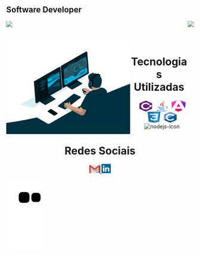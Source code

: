 ## Software Developer

<div>
  
  <img  height="180em" src="https://github-readme-stats.vercel.app/api?username=MiguelMartins71&show_icons=true&theme=great-gatsby&include_all_commits=true&count_private=true"/>
  <img align="right" height="180em" src="https://github-readme-stats.vercel.app/api/top-langs/?username=MiguelMartins71&layout=compact&langs_count=16&theme=great-gatsby"/>
</div>
<br>

<div  align="center"> 
  <div style="display: inline_block"><br>
    <img align="left" height="250" alt="coding-time" src="code.gif">
    <h1 align="center">Tecnologias Utilizadas</h1>
    <img align="center" height="30" width="40" alt="js-icon"  src="https://raw.githubusercontent.com/devicons/devicon/master/icons/csharp/csharp-plain.svg">
    <img align="center" height="30" width="40" alt="react-icon" src="https://raw.githubusercontent.com/devicons/devicon/master/icons/java/java-original.svg">
    <img align="center" height="30" width="40" alt="html-icon" src="https://raw.githubusercontent.com/devicons/devicon/master/icons/angular/angular-original.svg">
    <img align="center" height="30" width="40" alt="css-icon" src="https://raw.githubusercontent.com/devicons/devicon/master/icons/css3/css3-original.svg">
    <img align="center" height="30" width="40" alt="c-icon" src="https://raw.githubusercontent.com/devicons/devicon/master/icons/c/c-original.svg">
    <img align="center" height="30" width="40" alt="nodejs-icon" src="https://raw.githubusercontent.com/devicons/devicon/master/icons/html15/html15-original.svg">
   </div>
    
  
  <h1 align="center">Redes Sociais</h1>
    <a href = "mailto: miguelhmc9@gmail.com">
      <img width="30" src="gmail.svg">
    </a>
    <a href = "https://www.linkedin.com/in/miguel-carvalho-226522208/">
      <img width="25" src="linkedin.svg">
    </a>
</div>
  
![Snake animation](https://github.com/MiguelMartins71/MiguelMartins71/blob/output/github-contribution-grid-snake.svg)

